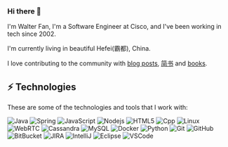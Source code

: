 ### Hi there 👋

I'm Walter Fan,  I'm a Software Engineer at Cisco, and I've been working in tech since 2002. 

I'm currently living in beautiful Hefei(霸都), China.

I love contributing to the community with [blog posts](https://www.fanyamin.com/), [简书](https://www.jianshu.com/u/e0b365801f48) and [books](http://www.cmpbook.com/products/detail?id=46463). 


## ⚡ Technologies

These are some of the technologies and tools that I work with:

![Java](https://img.shields.io/badge/-Java-007396?style=flat-square&logo=java)
![Spring](https://img.shields.io/badge/-Spring-6DB33F?style=flat-square&logo=spring&logoColor=white)
![JavaScript](https://img.shields.io/badge/-JavaScript-black?style=flat-square&logo=javascript)
![Nodejs](https://img.shields.io/badge/-Nodejs-339933?style=flat-square&logo=Node.js&logoColor=white)
![HTML5](https://img.shields.io/badge/-HTML5-E34F26?style=flat-square&logo=html5&logoColor=white)
![Cpp](https://img.shields.io/badge/-Cpp-007ACC?style=flat-square&logo=cpp)
![Linux](https://img.shields.io/badge/-Linux-DD0031?style=flat-square&logo=linux)
![WebRTC](https://img.shields.io/badge/-WebRTC-86BC40?style=flat-square&logo=webrtc&logoColor=white)
![Cassandra](https://img.shields.io/badge/-Cassandra-black?style=flat-square&logo=cassandra)
![MySQL](https://img.shields.io/badge/-MySQL-4479A1?style=flat-square&logo=mysql&logoColor=white)
![Docker](https://img.shields.io/badge/-Docker-2496ED?style=flat-square&logo=docker&logoColor=white)
![Python](https://img.shields.io/badge/Python-0089D6?style=flat-square&logo=python&logoColor=white)
![Git](https://img.shields.io/badge/-Git-black?style=flat-square&logo=git)
![GitHub](https://img.shields.io/badge/-GitHub-181717?style=flat-square&logo=github)
![BitBucket](https://img.shields.io/badge/-BitBucket-darkblue?style=flat-square&logo=bitbucket)
![JIRA](https://img.shields.io/badge/-JIRA-0052CC?style=flat-square&logo=jira)
![IntelliJ](https://img.shields.io/badge/-IntelliJ%20IDEA-black?style=flat-square&logo=intellij-idea&logoColor=white)
![Eclipse](https://img.shields.io/badge/-Eclipse-2C2255?style=flat-square&logo=eclipse&logoColor=white)
![VSCode](https://img.shields.io/badge/-VSCode-007ACC?style=flat-square&logo=visual-studio-code&logoColor=white)
